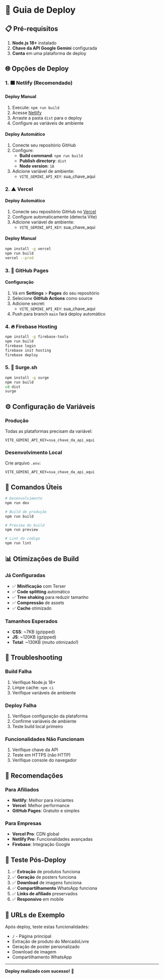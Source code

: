 # 🚀 Guia de Deploy

## 📋 Pré-requisitos

1. **Node.js 18+** instalado
2. **Chave da API Google Gemini** configurada
3. **Conta** em uma plataforma de deploy

## 🌐 Opções de Deploy

### 1. 🟦 Netlify (Recomendado)

#### Deploy Manual
1. Execute: `npm run build`
2. Acesse [Netlify](https://netlify.com)
3. Arraste a pasta `dist` para o deploy
4. Configure as variáveis de ambiente

#### Deploy Automático
1. Conecte seu repositório GitHub
2. Configure:
   - **Build command**: `npm run build`
   - **Publish directory**: `dist`
   - **Node version**: `18`
3. Adicione variável de ambiente:
   - `VITE_GEMINI_API_KEY`: sua_chave_aqui

### 2. ▲ Vercel

#### Deploy Automático
1. Conecte seu repositório GitHub no [Vercel](https://vercel.com)
2. Configure automaticamente (detecta Vite)
3. Adicione variável de ambiente:
   - `VITE_GEMINI_API_KEY`: sua_chave_aqui

#### Deploy Manual
```bash
npm install -g vercel
npm run build
vercel --prod
```

### 3. 🐙 GitHub Pages

#### Configuração
1. Vá em **Settings** > **Pages** do seu repositório
2. Selecione **GitHub Actions** como source
3. Adicione secret:
   - `VITE_GEMINI_API_KEY`: sua_chave_aqui
4. Push para branch `main` fará deploy automático

### 4. 🔥 Firebase Hosting

```bash
npm install -g firebase-tools
npm run build
firebase login
firebase init hosting
firebase deploy
```

### 5. 🌊 Surge.sh

```bash
npm install -g surge
npm run build
cd dist
surge
```

## ⚙️ Configuração de Variáveis

### Produção
Todas as plataformas precisam da variável:
```
VITE_GEMINI_API_KEY=sua_chave_da_api_aqui
```

### Desenvolvimento Local
Crie arquivo `.env`:
```env
VITE_GEMINI_API_KEY=sua_chave_da_api_aqui
```

## 🔧 Comandos Úteis

```bash
# Desenvolvimento
npm run dev

# Build de produção
npm run build

# Preview do build
npm run preview

# Lint do código
npm run lint
```

## 📊 Otimizações de Build

### Já Configuradas
- ✅ **Minificação** com Terser
- ✅ **Code splitting** automático
- ✅ **Tree shaking** para reduzir tamanho
- ✅ **Compressão** de assets
- ✅ **Cache** otimizado

### Tamanhos Esperados
- **CSS**: ~7KB (gzipped)
- **JS**: ~120KB (gzipped)
- **Total**: ~130KB (muito otimizado!)

## 🚨 Troubleshooting

### Build Falha
1. Verifique Node.js 18+
2. Limpe cache: `npm ci`
3. Verifique variáveis de ambiente

### Deploy Falha
1. Verifique configuração da plataforma
2. Confirme variáveis de ambiente
3. Teste build local primeiro

### Funcionalidades Não Funcionam
1. Verifique chave da API
2. Teste em HTTPS (não HTTP)
3. Verifique console do navegador

## 🎯 Recomendações

### Para Afiliados
- **Netlify**: Melhor para iniciantes
- **Vercel**: Melhor performance
- **GitHub Pages**: Gratuito e simples

### Para Empresas
- **Vercel Pro**: CDN global
- **Netlify Pro**: Funcionalidades avançadas
- **Firebase**: Integração Google

## 📱 Teste Pós-Deploy

1. ✅ **Extração** de produtos funciona
2. ✅ **Geração** de posters funciona
3. ✅ **Download** de imagens funciona
4. ✅ **Compartilhamento** WhatsApp funciona
5. ✅ **Links de afiliado** preservados
6. ✅ **Responsivo** em mobile

## 🔗 URLs de Exemplo

Após deploy, teste estas funcionalidades:
- `/` - Página principal
- Extração de produto do MercadoLivre
- Geração de poster personalizado
- Download de imagem
- Compartilhamento WhatsApp

---

**Deploy realizado com sucesso!** 🎉